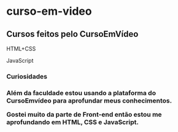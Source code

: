 # curso-em-video
<h2>Cursos feitos pelo CursoEmVídeo</h2>
<p>HTML+CSS</p>
<P>JavaScript</P>

<h3>Curiosidades<h3>
<p>Além da faculdade estou usando a plataforma do CursoEmvídeo para aprofundar meus conhecimentos.</p>
<p>Gostei muito da parte de Front-end então estou me aprofundando em HTML, CSS e JavaScript.</p>

